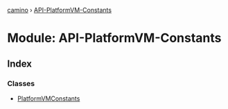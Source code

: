 [camino](../README.md) › [API-PlatformVM-Constants](api_platformvm_constants.md)

# Module: API-PlatformVM-Constants

## Index

### Classes

* [PlatformVMConstants](../classes/api_platformvm_constants.platformvmconstants.md)
